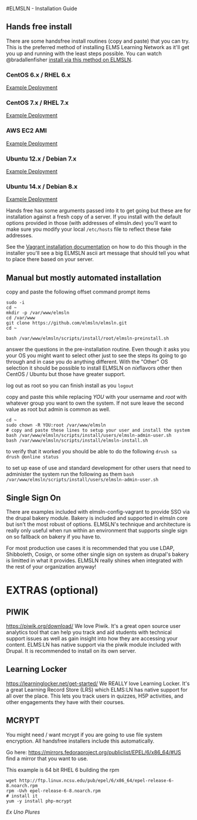 #ELMSLN - Installation Guide

## Hands free install
There are some handsfree install routines (copy and paste) that you can try. This is the preferred method of installing ELMS Learning Network as it'll get you up and running with the least steps possible. You can watch @bradallenfisher [install via this method on ELMSLN](https://drupal.psu.edu/blog/post/elmsln-aws-ec2).

### CentOS 6.x / RHEL 6.x
[Example Deployment](https://github.com/elmsln/elmsln/blob/master/scripts/install/handsfree/centos/example-deploy)
### CentOS 7.x / RHEL 7.x
[Example Deployment](https://github.com/elmsln/elmsln/blob/master/scripts/install/handsfree/centos7/example-deploy)
### AWS EC2 AMI
[Example Deployment](https://github.com/elmsln/elmsln/blob/master/scripts/install/handsfree/amazon/example-deploy)
### Ubuntu 12.x / Debian 7.x
[Example Deployment](https://github.com/elmsln/elmsln/blob/master/scripts/install/handsfree/ubuntu12/example-deploy)
### Ubuntu 14.x / Debian 8.x
[Example Deployment](https://github.com/elmsln/elmsln/blob/master/scripts/install/handsfree/ubuntu14/example-deploy)

Hands free has some arguments passed into it to get going but these are for installation against a fresh copy of a server. If you install with the default options provided in those (with addresses of elmsln.dev) you'll want to make sure you modify your local `/etc/hosts` file to reflect these fake addresses.

See the [Vagrant installation documentation](https://elmsln.readthedocs.io/en/latest/development/Vagrant-Step-by-Step-setup/) on how to do this though in the installer you'll see a big ELMSLN ascii art message that should tell you what to place there based on your server.

## Manual but mostly automated installation
copy and paste the following offset command prompt items
```
sudo -i
cd ~
mkdir -p /var/www/elmsln
cd /var/www
git clone https://github.com/elmsln/elmsln.git
cd ~

bash /var/www/elmsln/scripts/install/root/elmsln-preinstall.sh
```
answer the questions in the pre-installation routine.
Even though it asks you your OS you might want to select other just to see the steps its going to go through and in case you do anything different.
With the "Other" OS selection it should be possible to install ELMSLN on *nix*flavors other then CentOS / Ubuntu but those have greater support.

log out as root so you can finish install as you
`logout`

copy and paste this while replacing *YOU* with your username and *root* with whatever group you want to own the system. If not sure leave the second value as root but admin is common as well.
```
cd ~
sudo chown -R YOU:root /var/www/elmsln
# copy and paste these lines to setup your user and install the system
bash /var/www/elmsln/scripts/install/users/elmsln-admin-user.sh
bash /var/www/elmsln/scripts/install/elmsln-install.sh
```
to verify that it worked you should be able to do the following
`drush sa`
`drush @online status`

to set up ease of use and standard development for other users that need to administer the system run the following as them
`bash /var/www/elmsln/scripts/install/users/elmsln-admin-user.sh`

## Single Sign On
There are examples included with elmsln-config-vagrant to provide SSO via
the drupal bakery module. Bakery is included and supported in elmsln core but isn't the most robust of options. ELMSLN's technique and architecture is really only useful when run within an environment that supports single sign on so fallback on bakery if you have to.

For most production use cases it is recommended that you use LDAP, Shibboleth, Cosign, or some other single sign on system as drupal's bakery is limitted in what it provides. ELMSLN really shines when integrated with the rest of your organization anyway!

# EXTRAS (optional)

## PIWIK
https://piwik.org/download/
We love Piwik. It's a great open source user analytics tool that can help you track and aid students with technical support issues as well as gain insight into how they are accessing your content. ELMS:LN has native support via the piwik module included with Drupal. It is recommended to install on its own server.

## Learning Locker
https://learninglocker.net/get-started/
We REALLY love Learning Locker. It's a great Learning Record Store (LRS) which ELMS:LN has native support for all over the place. This lets you track users in quizzes, H5P activities, and other engagements they have with their courses.

## MCRYPT
You might need / want mcrypt if you are going to use file system encryption. All handsfree installers include this automatically.

Go here: https://mirrors.fedoraproject.org/publiclist/EPEL/6/x86_64/#US find a mirror that you want to use.

This example is 64 bit RHEL 6 building the rpm
```
wget http://ftp.linux.ncsu.edu/pub/epel/6/x86_64/epel-release-6-8.noarch.rpm
rpm -Uvh epel-release-6-8.noarch.rpm
# install it
yum -y install php-mcrypt
```

*Ex Uno Plures*
